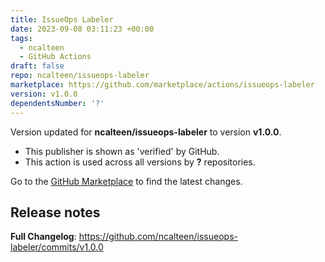 ```yaml
---
title: IssueOps Labeler
date: 2023-09-08 03:11:23 +00:00
tags:
  - ncalteen
  - GitHub Actions
draft: false
repo: ncalteen/issueops-labeler
marketplace: https://github.com/marketplace/actions/issueops-labeler
version: v1.0.0
dependentsNumber: '?'
---
```



Version updated for **ncalteen/issueops-labeler** to version **v1.0.0**.
- This publisher is shown as 'verified' by GitHub.
- This action is used across all versions by **?** repositories.

Go to the [GitHub Marketplace](https://github.com/marketplace/actions/issueops-labeler) to find the latest changes.

## Release notes

**Full Changelog**: https://github.com/ncalteen/issueops-labeler/commits/v1.0.0
